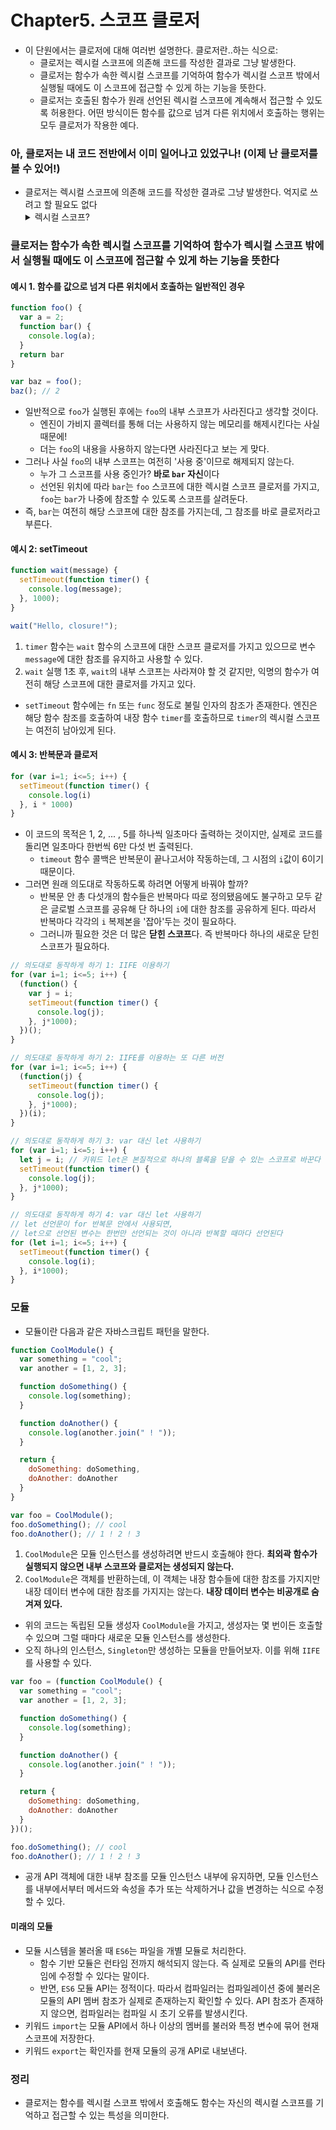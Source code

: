 # Chapter5. 스코프 클로저
- 이 단원에서는 클로저에 대해 여러번 설명한다. 클로저란..하는 식으로:
  - 클로저는 렉시컬 스코프에 의존해 코드를 작성한 결과로 그냥 발생한다.
  - 클로저는 함수가 속한 렉시컬 스코프를 기억하여 함수가 렉시컬 스코프 밖에서 실행될 때에도 이 스코프에 접근할 수 있게 하는 기능을 뜻한다.
  - 클로저는 호출된 함수가 원래 선언된 렉시컬 스코프에 계속해서 접근할 수 있도록 허용한다. 어떤 방식이든 함수를 값으로 넘겨 다른 위치에서 호출하는 행위는 모두 클로저가 작용한 예다. 
### 아, 클로저는 내 코드 전반에서 이미 일어나고 있었구나! (이제 난 클로저를 볼 수 있어!)
- 클로저는 렉시컬 스코프에 의존해 코드를 작성한 결과로 그냥 발생한다. 억지로 쓰려고 할 필요도 없다
  <details>
    <summary>렉시컬 스코프?</summary>
    <div markdown="1">
    렉시컬 스코프 `Lexical Scope`란 개발자가 코드를 작성할 때 함수를 어디에 선언하는지에 따라 정의되는 스코프를 말한다.    
    </div>
  </details>
 
### 클로저는 함수가 속한 렉시컬 스코프를 기억하여 함수가 렉시컬 스코프 밖에서 실행될 때에도 이 스코프에 접근할 수 있게 하는 기능을 뜻한다

#### 예시 1. 함수를 값으로 넘겨 다른 위치에서 호출하는 일반적인 경우
```js
function foo() {
  var a = 2;
  function bar() {
    console.log(a);
  }
  return bar
}

var baz = foo();
baz(); // 2
```

- 일반적으로 `foo`가 실행된 후에는 `foo`의 내부 스코프가 사라진다고 생각할 것이다.
  - 엔진이 가비지 콜렉터를 통해 더는 사용하지 않는 메모리를 해제시킨다는 사실 때문에!
  - 더는 `foo`의 내용을 사용하지 않는다면 사라진다고 보는 게 맞다.
- 그러나 사실 `foo`의 내부 스코프는 여전히 '사용 중'이므로 해제되지 않는다.
  - 누가 그 스코프를 사용 중인가? **바로 `bar` 자신**이다
  - 선언된 위치에 따라 `bar`는 `foo` 스코프에 대한 렉시컬 스코프 클로저를 가지고, `foo`는 `bar`가 나중에 참조할 수 있도록 스코프를 살려둔다.
- 즉, `bar`는 여전히 해당 스코프에 대한 참조를 가지는데, 그 참조를 바로 클로저라고 부른다.

#### 예시 2: setTimeout
```js
function wait(message) {
  setTimeout(function timer() {
    console.log(message);
  }, 1000);
}

wait("Hello, closure!");
```
1. `timer` 함수는 `wait` 함수의 스코프에 대한 스코프 클로저를 가지고 있으므로 변수 `message`에 대한 참조를 유지하고 사용할 수 있다.
2. `wait` 실행 1초 후, `wait`의 내부 스코프는 사라져야 할 것 같지만, 익명의 함수가 여전히 해당 스코프에 대한 클로저를 가지고 있다.
  - `setTimeout` 함수에는 `fn` 또는 `func` 정도로 불릴 인자의 참조가 존재한다. 엔진은 해당 함수 참조를 호출하여 내장 함수 `timer`를 호출하므로 `timer`의 렉시컬 스코프는 여전히 남아있게 된다.

#### 예시 3: 반복문과 클로저
```js
for (var i=1; i<=5; i++) {
  setTimeout(function timer() {
    console.log(i)
  }, i * 1000)
}
```
- 이 코드의 목적은 1, 2, ... , 5를 하나씩 일초마다 출력하는 것이지만, 실제로 코드를 돌리면 일초마다 한번씩 6만 다섯 번 출력된다.
  - `timeout` 함수 콜백은 반복문이 끝나고서야 작동하는데, 그 시점의 `i`값이 6이기 때문이다.
- 그러면 원래 의도대로 작동하도록 하려면 어떻게 바꿔야 할까?
  - 반복문 안 총 다섯개의 함수들은 반복마다 따로 정의됐음에도 불구하고 모두 같은 글로벌 스코프를 공유해 단 하나의 `i`에 대한 참조를 공유하게 된다. 따라서 반복마다 각각의 `i` 복제본을 '잡아'두는 것이 필요하다.
  - 그러니까 필요한 것은 더 많은 **닫힌 스코프**다. 즉 반복마다 하나의 새로운 닫힌 스코프가 필요하다.
```js
// 의도대로 동작하게 하기 1: IIFE 이용하기
for (var i=1; i<=5; i++) {
  (function() {
    var j = i;
    setTimeout(function timer() {
      console.log(j);
    }, j*1000);
  })();
}

// 의도대로 동작하게 하기 2: IIFE를 이용하는 또 다른 버전
for (var i=1; i<=5; i++) {
  (function(j) {
    setTimeout(function timer() {
      console.log(j);
    }, j*1000);
  })(i);
}

// 의도대로 동작하게 하기 3: var 대신 let 사용하기
for (var i=1; i<=5; i++) {
  let j = i; // 키워드 let은 본질적으로 하나의 블록을 닫을 수 있는 스코프로 바꾼다
  setTimeout(function timer() {
    console.log(j);
  }, j*1000);
}

// 의도대로 동작하게 하기 4: var 대신 let 사용하기
// let 선언문이 for 반복문 안에서 사용되면,
// let으로 선언된 변수는 한번만 선언되는 것이 아니라 반복할 때마다 선언된다
for (let i=1; i<=5; i++) {
  setTimeout(function timer() {
    console.log(i);
  }, i*1000);
}
```

### 모듈
- 모듈이란 다음과 같은 자바스크립트 패턴을 말한다.
```js
function CoolModule() {
  var something = "cool";
  var another = [1, 2, 3];

  function doSomething() {
    console.log(something);
  }

  function doAnother() {
    console.log(another.join(" ! "));
  }

  return {
    doSomething: doSomething,
    doAnother: doAnother
  }
}

var foo = CoolModule();
foo.doSomething(); // cool
foo.doAnother(); // 1 ! 2 ! 3
```
1. `CoolModule`은 모듈 인스턴스를 생성하려면 반드시 호출해야 한다. **최외곽 함수가 실행되지 않으면 내부 스코프와 클로저는 생성되지 않는다.**
2. `CoolModule`은 객체를 반환하는데, 이 객체는 내장 함수들에 대한 참조를 가지지만 내장 데이터 변수에 대한 참조를 가지지는 않는다. **내장 데이터 변수는 비공개로 숨겨져 있다.**

- 위의 코드는 독립된 모듈 생성자 `CoolModule`을 가지고, 생성자는 몇 번이든 호출할 수 있으며 그럴 때마다 새로운 모듈 인스턴스를 생성한다.
- 오직 하나의 인스턴스, `Singleton`만 생성하는 모듈을 만들어보자. 이를 위해 `IIFE`를 사용할 수 있다.

```js
var foo = (function CoolModule() {
  var something = "cool";
  var another = [1, 2, 3];

  function doSomething() {
    console.log(something);
  }

  function doAnother() {
    console.log(another.join(" ! "));
  }

  return {
    doSomething: doSomething,
    doAnother: doAnother
  }
})();

foo.doSomething(); // cool
foo.doAnother(); // 1 ! 2 ! 3
```

- 공개 API 객체에 대한 내부 참조를 모듈 인스턴스 내부에 유지하면, 모듈 인스턴스를 내부에서부터 메서드와 속성을 추가 또는 삭제하거나 값을 변경하는 식으로 수정할 수 있다.

#### 미래의 모듈
- 모듈 시스템을 불러올 때 `ES6`는 파일을 개별 모듈로 처리한다.
  - 함수 기반 모듈은 런타임 전까지 해석되지 않는다. 즉 실제로 모듈의 API를 런타임에 수정할 수 있다는 말이다.
  - 반면, `ES6` 모듈 API는 정적이다. 따라서 컴파일러는 컴파일레이션 중에 불러온 모듈의 API 멤버 참조가 실제로 존재하는지 확인할 수 있다. API 참조가 존재하지 않으면, 컴파일러는 컴파일 시 초기 오류를 발생시킨다.
- 키워드 `import`는 모듈 API에서 하나 이상의 멤버를 불러와 특정 변수에 묶어 현재 스코프에 저장한다.
- 키워드 `export`는 확인자를 현재 모듈의 공개 API로 내보낸다.

### 정리
- 클로저는 함수를 렉시컬 스코프 밖에서 호출해도 함수는 자신의 렉시컬 스코프를 기억하고 접근할 수 있는 특성을 의미한다.
